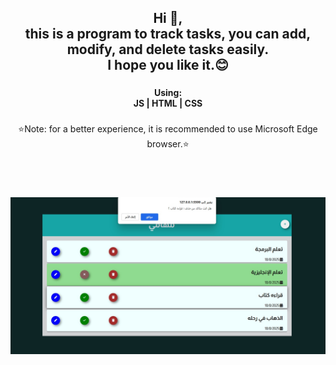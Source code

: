 <h2 align="center">Hi 👋, <br>this is a program to track tasks, you can add, modify, and delete tasks easily. <br>I hope you like it.😊</h2>

###

<h4 align="center">Using: <br>JS | HTML | CSS</h4>

###

<p align="center">⭐Note: for a better experience, it is recommended to use Microsoft Edge browser.⭐</p>
<br>
<br>

###
![image](https://github.com/Maha7735/ToDoList/blob/af1090235ec70e57e9440da5bb26659d7a460292/todolistProjectPic.jpg)
